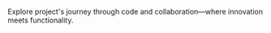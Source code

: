 <p>Explore project's journey through code and collaboration—where innovation meets functionality.</p>
